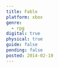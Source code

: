 ```yaml
---
title: Fable
platform: xbox
genre:
  - rpg
digital: true
physical: true
guide: false
pending: false
posted: 2014-02-10
---
```


